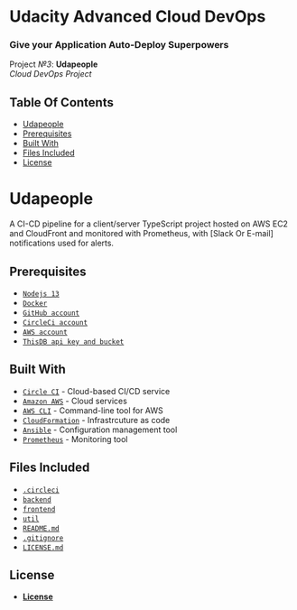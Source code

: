 
# Udacity Advanced Cloud DevOps 

### Give your Application Auto-Deploy Superpowers
Project *№3*: **Udapeople**   
*Cloud DevOps Project*
## Table Of Contents
* [Udapeople](#udapeople)
* [Prerequisites](#prerequisites)
* [Built With](#built-with)
* [Files Included](#files-included)
* [License](#license)


# Udapeople 
A CI-CD pipeline for a client/server TypeScript project hosted on AWS EC2 and CloudFront and monitored with Prometheus, with [Slack Or E-mail] notifications used for alerts.

## Prerequisites
* [`Nodejs 13`](https://nodejs.org/en/)
* [`Docker`](https://www.docker.com/)
* [`GitHub account`](https://github.com/)
* [`CircleCi account`](https://circleci.com/)
* [`AWS account`](https://aws.amazon.com/)
* [`ThisDB api key and bucket`](https://thisdb.com/)

## Built With

- [`Circle CI`](www.circleci.com) - Cloud-based CI/CD service
- [`Amazon AWS`](https://aws.amazon.com/) - Cloud services
- [`AWS CLI`](https://aws.amazon.com/cli/) - Command-line tool for AWS
- [`CloudFormation`](https://aws.amazon.com/cloudformation/) - Infrastrcuture as code
- [`Ansible`](https://www.ansible.com/) - Configuration management tool
- [`Prometheus`](https://prometheus.io/) - Monitoring tool

## Files Included
* [`.circleci`](./.circleci)
* [`backend`](./backend)
* [`frontend`](./frontend)
* [`util`](./util)
* [`README.md`](./README.md)
* [`.gitignore`](./.gitignore)
* [`LICENSE.md`](./LICENSE.md)

## License
* [**License**](./LICENSE.md)
